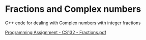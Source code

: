 # Fractions and Complex numbers
C++ code for dealing with Complex numbers with integer fractions

[Programming Assignment - CS132 - Fractions.pdf](https://github.com/odinlindal/FractionalComplex-numbers/blob/d8914e886d178d05bfe606dc17b4b4ebd5e5037e/Programming%20Assignment%20-%20CS132%20-%20Fractions.pdf)
